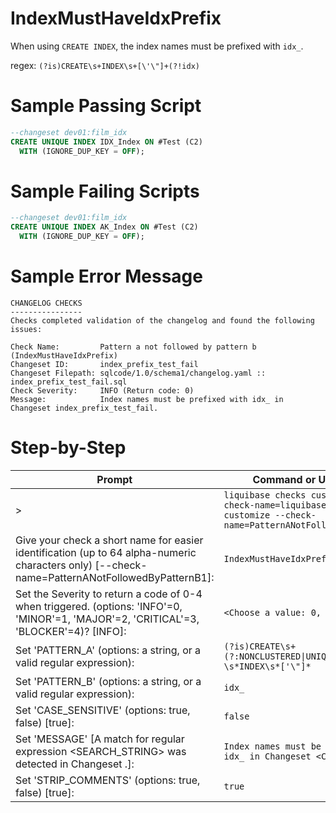 # IndexMustHaveIdxPrefix

When using `CREATE INDEX`, the index names must be prefixed with `idx_`.

regex: `(?is)CREATE\s+INDEX\s+[\'\"]+(?!idx)`

# Sample Passing Script
``` sql
--changeset dev01:film_idx
CREATE UNIQUE INDEX IDX_Index ON #Test (C2)
  WITH (IGNORE_DUP_KEY = OFF);
```
# Sample Failing Scripts
``` sql
--changeset dev01:film_idx
CREATE UNIQUE INDEX AK_Index ON #Test (C2)
  WITH (IGNORE_DUP_KEY = OFF);
```

# Sample Error Message
```
CHANGELOG CHECKS
----------------
Checks completed validation of the changelog and found the following issues:

Check Name:         Pattern a not followed by pattern b (IndexMustHaveIdxPrefix)
Changeset ID:       index_prefix_test_fail
Changeset Filepath: sqlcode/1.0/schema1/changelog.yaml :: index_prefix_test_fail.sql
Check Severity:     INFO (Return code: 0)
Message:            Index names must be prefixed with idx_ in Changeset index_prefix_test_fail.
```

# Step-by-Step
| Prompt                                                                                                                                         | Command or User Input                                                                                        |
|------------------------------------------------------------------------------------------------------------------------------------------------|--------------------------------------------------------------------------------------------------------------|
| >                                                                                                                                              | `liquibase checks customize --check-name=liquibase checks customize --check-name=PatternANotFollowedByPatternB` |
| Give your check a short name for easier identification (up to 64 alpha-numeric characters only) [--check-name=PatternANotFollowedByPatternB1]: | `IndexMustHaveIdxPrefix`                                                                                     |
| Set the Severity to return a code of 0-4 when triggered. (options: 'INFO'=0, 'MINOR'=1, 'MAJOR'=2, 'CRITICAL'=3, 'BLOCKER'=4)? [INFO]:         | `<Choose a value: 0, 1, 2, 3, 4>`                                                                            |
| Set 'PATTERN_A' (options: a string, or a valid regular expression):                                                                            | `(?is)CREATE\s+(?:NONCLUSTERED\|UNIQUE\|)?\s*INDEX\s*['\"]*`                                                                            |
| Set 'PATTERN_B' (options: a string, or a valid regular expression):                                                                            | `idx_`|
| Set 'CASE_SENSITIVE' (options: true, false) [true]:                                                                                            | `false`|
| Set 'MESSAGE' [A match for regular expression <SEARCH_STRING> was detected in Changeset <CHANGESET>.]:                                         | `Index names must be prefixed with idx_ in Changeset <CHANGESET>.`                                           |
| Set 'STRIP_COMMENTS' (options: true, false) [true]:                                                                                            | `true` |        

